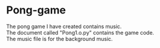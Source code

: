 # Pong-game
The pong game I have created contains music. \
The document called "Pong1.o.py" contains the game code. \
The music file is for the background music.

